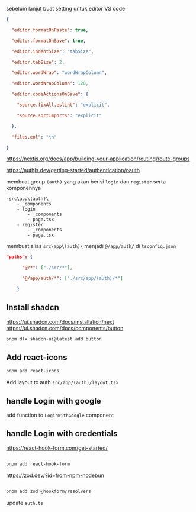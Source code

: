 sebelum lanjut buat setting untuk editor VS code

```json
{

  "editor.formatOnPaste": true,

  "editor.formatOnSave": true,

  "editor.indentSize": "tabSize",

  "editor.tabSize": 2,

  "editor.wordWrap": "wordWrapColumn",

  "editor.wordWrapColumn": 120,

  "editor.codeActionsOnSave": {

    "source.fixAll.eslint": "explicit",

    "source.sortImports": "explicit"

  },

  "files.eol": "\n"

}
```

<https://nextjs.org/docs/app/building-your-application/routing/route-groups>

<https://authjs.dev/getting-started/authentication/oauth>

membuat group `(auth)` yang akan berisi `login` dan `register` serta komponennya

```tree
-src\app\(auth)\
	- _components
	- login
		- _components
		- page.tsx
	- register
		- _components
		- page.tsx
```

membuat alias `src\app\(auth)\` menjadi `@/app/auth/` di `tsconfig.json` 

```json
"paths": {

      "@/*": ["./src/*"],

      "@/app/auth/*": ["./src/app/(auth)/*"]

    }
```
## Install shadcn

<https://ui.shadcn.com/docs/installation/next>
<https://ui.shadcn.com/docs/components/button>

```sh
pnpm dlx shadcn-ui@latest add button
```

## Add react-icons

```sh
pnpm add react-icons
```

Add layout to auth `src/app/(auth)/layout.tsx`

## handle Login with google

add function to `LoginWithGoogle` component

## handle Login with credentials

<https://react-hook-form.com/get-started/>

```sh

pnpm add react-hook-form

```

  

<https://zod.dev/?id=from-npm-nodebun>

  

```sh

pnpm add zod @hookform/resolvers

```

update `auth.ts`

